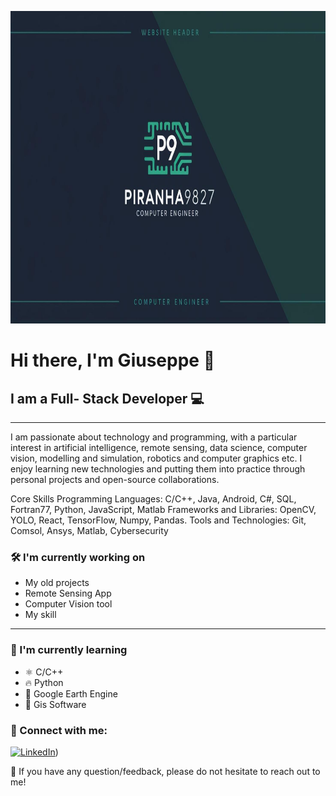 <p align="center">
  <img src="Logo.jpg" alt="GCR Logo"  width="1100" height="500">
</p>

<p align="center">
  <h1>Hi there, I'm Giuseppe 👋</h1>
</p>

## I am a Full- Stack Developer 💻 
---
I am passionate about technology and programming, with a particular interest in artificial intelligence, remote sensing, data science, computer vision, modelling and simulation, robotics and computer graphics etc. I enjoy learning new technologies and putting them into practice through personal projects and open-source collaborations.

Core Skills
Programming Languages: C/C++, Java, Android, C#, SQL, Fortran77, Python, JavaScript, Matlab
Frameworks and Libraries: OpenCV, YOLO, React, TensorFlow, Numpy, Pandas. 
Tools and Technologies: Git, Comsol, Ansys, Matlab, Cybersecurity

### 🛠️ I'm currently working on

- My old projects  
- Remote Sensing App   
- Computer Vision tool
- My skill

---

### 🌱 I'm currently learning

- ⚛️ C/C++
- 🔥 Python  
- 🧠 Google Earth Engine  
- 💅 Gis Software

### 🤝 Connect with me:

[![LinkedIn](https://img.shields.io/badge/LinkedIn-blue?style=for-the-badge&logo=linkedin)](https://it.linkedin.com/in/ciro-giuseppe-riccardi-73b421305?))  

💬 If you have any question/feedback, please do not hesitate to reach out to me!

